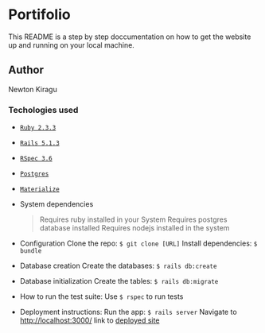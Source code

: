 # Portifolio

This README is a step by step doccumentation on how to get the website up and running on your local machine.

## Author

Newton Kiragu

### Techologies used

- [`Ruby 2.3.3`](https://www.ruby-lang.org/en/)
- [`Rails 5.1.3`](http://guides.rubyonrails.org/getting_started.html)
- [`RSpec 3.6`](http://rspec.info/)
- [`Postgres`](https://www.postgresql.org/)
- [`Materialize`](http://materializecss.com/)

- System dependencies

  > Requires ruby installed in your System 
  > Requires postgres database installed 
  > Requires nodejs installed in the system

- Configuration
 Clone the repo: `$ git clone [URL]`
 Install dependencies: `$ bundle`

- Database creation
  Create the databases: `$ rails db:create`

- Database initialization
  Create the tables: `$ rails db:migrate`

- How to run the test suite:
  Use `$ rspec` to run tests

- Deployment instructions:
  Run the app: `$ rails server`
  Navigate to <http://localhost:3000/>
  link to [deployed site](vast-chamber-13215.herokuapp.com)
